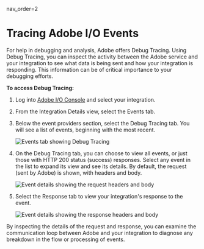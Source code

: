 nav_order=2

# Tracing Adobe I/O Events

For help in debugging and analysis, Adobe offers Debug Tracing. Using Debug Tracing, you can inspect the activity between the Adobe service and your integration to see what data is being sent and how your integration is responding. This information can be of critical importance to your debugging efforts.

**To access Debug Tracing:**

1. Log into [Adobe I/O Console](https://console.adobe.io) and select your integration.

2. From the Integration Details view, select the Events tab. 

3. Below the event providers section, select the Debug Tracing tab. You will see a list of events, beginning with the most recent.

    ![Events tab showing Debug Tracing](../../img/events_tracing_01.png "Events tab showing Debug Tracing")

4. On the Debug Tracing tab, you can choose to view all events, or just those with HTTP 200 status (success) responses. Select any event in the list to expand its view and see its details. By default, the request (sent by Adobe) is shown, with headers and body.

    ![Event details showing the request headers and body](../../img/events_tracing_02.png "Event details showing the request headers and body")

5. Select the Response tab to view your integration's response to the event.

    ![Event details showing the response headers and body](../../img/events_tracing_03.png "Event details showing the response headers and body")

By inspecting the details of the request and response, you can examine the communication loop between Adobe and your integration to diagnose any breakdown in the flow or processing of events. 
